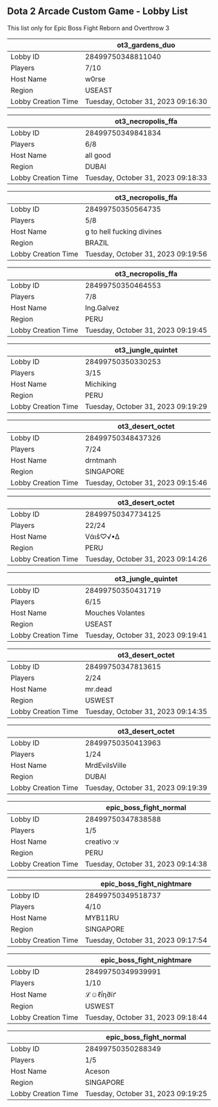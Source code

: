 ## Dota 2 Arcade Custom Game - Lobby List

This list only for Epic Boss Fight Reborn and Overthrow 3

|  | ot3_gardens_duo |
| ------ | ------ |
| Lobby ID | 28499750348811040 |
| Players | 7/10 |
| Host Name | w0rse |
| Region | USEAST |
| Lobby Creation Time | Tuesday, October 31, 2023 09:16:30 |


|  | ot3_necropolis_ffa |
| ------ | ------ |
| Lobby ID | 28499750349841834 |
| Players | 6/8 |
| Host Name | all good |
| Region | DUBAI |
| Lobby Creation Time | Tuesday, October 31, 2023 09:18:33 |


|  | ot3_necropolis_ffa |
| ------ | ------ |
| Lobby ID | 28499750350564735 |
| Players | 5/8 |
| Host Name | g to hell fucking divines |
| Region | BRAZIL |
| Lobby Creation Time | Tuesday, October 31, 2023 09:19:56 |


|  | ot3_necropolis_ffa |
| ------ | ------ |
| Lobby ID | 28499750350464553 |
| Players | 7/8 |
| Host Name | Ing.Galvez |
| Region | PERU |
| Lobby Creation Time | Tuesday, October 31, 2023 09:19:45 |


|  | ot3_jungle_quintet |
| ------ | ------ |
| Lobby ID | 28499750350330253 |
| Players | 3/15 |
| Host Name | Michiking |
| Region | PERU |
| Lobby Creation Time | Tuesday, October 31, 2023 09:19:29 |


|  | ot3_desert_octet |
| ------ | ------ |
| Lobby ID | 28499750348437326 |
| Players | 7/24 |
| Host Name | drntmanh |
| Region | SINGAPORE |
| Lobby Creation Time | Tuesday, October 31, 2023 09:15:46 |


|  | ot3_desert_octet |
| ------ | ------ |
| Lobby ID | 28499750347734125 |
| Players | 22/24 |
| Host Name | Vάιŝ♡√•∆ |
| Region | PERU |
| Lobby Creation Time | Tuesday, October 31, 2023 09:14:26 |


|  | ot3_jungle_quintet |
| ------ | ------ |
| Lobby ID | 28499750350431719 |
| Players | 6/15 |
| Host Name | Mouches Volantes |
| Region | USEAST |
| Lobby Creation Time | Tuesday, October 31, 2023 09:19:41 |


|  | ot3_desert_octet |
| ------ | ------ |
| Lobby ID | 28499750347813615 |
| Players | 2/24 |
| Host Name | mr.dead |
| Region | USWEST |
| Lobby Creation Time | Tuesday, October 31, 2023 09:14:35 |


|  | ot3_desert_octet |
| ------ | ------ |
| Lobby ID | 28499750350413963 |
| Players | 1/24 |
| Host Name | MrdEvilsVille |
| Region | DUBAI |
| Lobby Creation Time | Tuesday, October 31, 2023 09:19:39 |


|  | epic_boss_fight_normal |
| ------ | ------ |
| Lobby ID | 28499750347838588 |
| Players | 1/5 |
| Host Name | creativo :v |
| Region | PERU |
| Lobby Creation Time | Tuesday, October 31, 2023 09:14:38 |


|  | epic_boss_fight_nightmare |
| ------ | ------ |
| Lobby ID | 28499750349518737 |
| Players | 4/10 |
| Host Name | MYB11RU |
| Region | SINGAPORE |
| Lobby Creation Time | Tuesday, October 31, 2023 09:17:54 |


|  | epic_boss_fight_nightmare |
| ------ | ------ |
| Lobby ID | 28499750349939991 |
| Players | 1/10 |
| Host Name | ℒ☺ℓḯη∂їґ |
| Region | USWEST |
| Lobby Creation Time | Tuesday, October 31, 2023 09:18:44 |


|  | epic_boss_fight_normal |
| ------ | ------ |
| Lobby ID | 28499750350288349 |
| Players | 1/5 |
| Host Name | Aceson |
| Region | SINGAPORE |
| Lobby Creation Time | Tuesday, October 31, 2023 09:19:25 |


